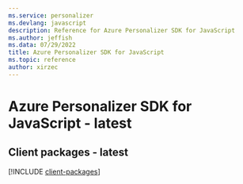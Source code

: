 ```yaml
---
ms.service: personalizer
ms.devlang: javascript
description: Reference for Azure Personalizer SDK for JavaScript
ms.author: jeffish
ms.data: 07/29/2022
title: Azure Personalizer SDK for JavaScript
ms.topic: reference
author: xirzec
---
```

# Azure Personalizer SDK for JavaScript - latest

## Client packages - latest
[!INCLUDE [client-packages](personalizer-client-index.md)]